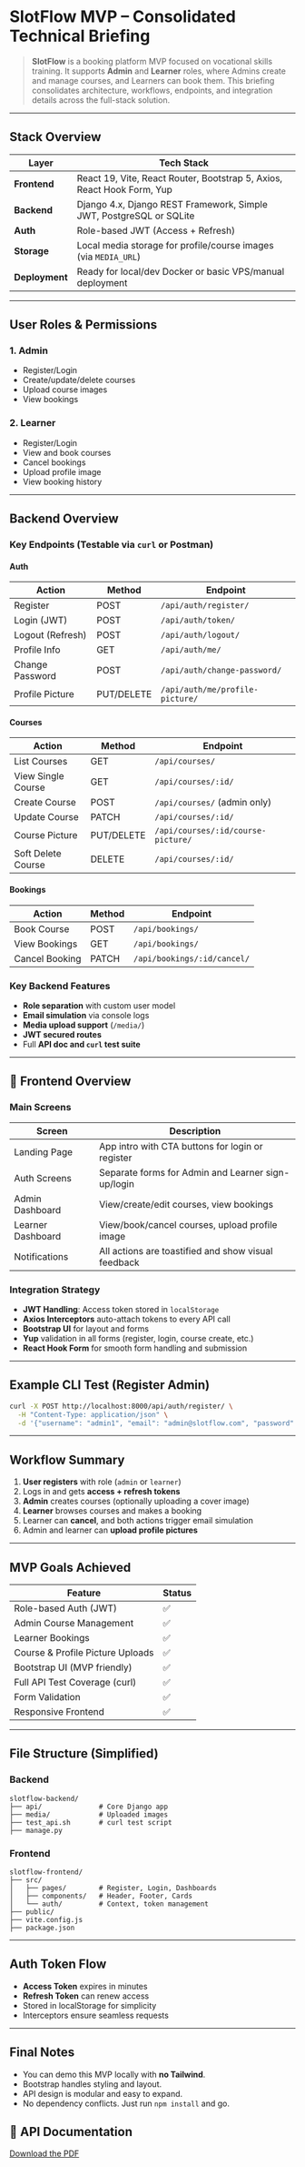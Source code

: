 
# SlotFlow MVP – Consolidated Technical Briefing

> **SlotFlow** is a booking platform MVP focused on vocational skills training. It supports **Admin** and **Learner** roles, where Admins create and manage courses, and Learners can book them. This briefing consolidates architecture, workflows, endpoints, and integration details across the full-stack solution.

---

## Stack Overview

| Layer          | Tech Stack                                                             |
| -------------- | ---------------------------------------------------------------------- |
| **Frontend**   | React 19, Vite, React Router, Bootstrap 5, Axios, React Hook Form, Yup |
| **Backend**    | Django 4.x, Django REST Framework, Simple JWT, PostgreSQL or SQLite    |
| **Auth**       | Role-based JWT (Access + Refresh)                                      |
| **Storage**    | Local media storage for profile/course images (via `MEDIA_URL`)        |
| **Deployment** | Ready for local/dev Docker or basic VPS/manual deployment              |

---

##  User Roles & Permissions

### 1. **Admin**

* Register/Login
* Create/update/delete courses
* Upload course images
* View bookings

### 2. **Learner**

* Register/Login
* View and book courses
* Cancel bookings
* Upload profile image
* View booking history

---

## Backend Overview

### Key Endpoints (Testable via `curl` or Postman)

#### Auth

| Action           | Method     | Endpoint                        |
| ---------------- | ---------- | ------------------------------- |
| Register         | POST       | `/api/auth/register/`           |
| Login (JWT)      | POST       | `/api/auth/token/`              |
| Logout (Refresh) | POST       | `/api/auth/logout/`             |
| Profile Info     | GET        | `/api/auth/me/`                 |
| Change Password  | POST       | `/api/auth/change-password/`    |
| Profile Picture  | PUT/DELETE | `/api/auth/me/profile-picture/` |

#### Courses

| Action             | Method     | Endpoint                           |
| ------------------ | ---------- | ---------------------------------- |
| List Courses       | GET        | `/api/courses/`                    |
| View Single Course | GET        | `/api/courses/:id/`                |
| Create Course      | POST       | `/api/courses/` (admin only)       |
| Update Course      | PATCH      | `/api/courses/:id/`                |
| Course Picture     | PUT/DELETE | `/api/courses/:id/course-picture/` |
| Soft Delete Course | DELETE     | `/api/courses/:id/`                |

#### Bookings

| Action         | Method | Endpoint                    |
| -------------- | ------ | --------------------------- |
| Book Course    | POST   | `/api/bookings/`            |
| View Bookings  | GET    | `/api/bookings/`            |
| Cancel Booking | PATCH  | `/api/bookings/:id/cancel/` |

### Key Backend Features

* **Role separation** with custom user model
* **Email simulation** via console logs
* **Media upload support** (`/media/`)
* **JWT secured routes**
* Full **API doc and `curl` test suite**

---

## 🎨 Frontend Overview

### Main Screens

| Screen            | Description                                         |
| ----------------- | --------------------------------------------------- |
| Landing Page      | App intro with CTA buttons for login or register    |
| Auth Screens      | Separate forms for Admin and Learner sign-up/login  |
| Admin Dashboard   | View/create/edit courses, view bookings             |
| Learner Dashboard | View/book/cancel courses, upload profile image      |
| Notifications     | All actions are toastified and show visual feedback |

### Integration Strategy

* **JWT Handling**: Access token stored in `localStorage`
* **Axios Interceptors** auto-attach tokens to every API call
* **Bootstrap UI** for layout and forms
* **Yup** validation in all forms (register, login, course create, etc.)
* **React Hook Form** for smooth form handling and submission

---

## Example CLI Test (Register Admin)

```bash
curl -X POST http://localhost:8000/api/auth/register/ \
  -H "Content-Type: application/json" \
  -d '{"username": "admin1", "email": "admin@slotflow.com", "password": "Admin@1234", "password2": "Admin@1234", "role": "admin"}'
```


---

## Workflow Summary

1. **User registers** with role (`admin` or `learner`)
2. Logs in and gets **access + refresh tokens**
3. **Admin** creates courses (optionally uploading a cover image)
4. **Learner** browses courses and makes a booking
5. Learner can **cancel**, and both actions trigger email simulation
6. Admin and learner can **upload profile pictures**

---

## MVP Goals Achieved

| Feature                          | Status |
| -------------------------------- | ------ |
| Role-based Auth (JWT)            | ✅      |
| Admin Course Management          | ✅      |
| Learner Bookings                 | ✅      |
| Course & Profile Picture Uploads | ✅      |
| Bootstrap UI (MVP friendly)      | ✅      |
| Full API Test Coverage (curl)    | ✅      |
| Form Validation                  | ✅      |
| Responsive Frontend              | ✅      |

---

## File Structure (Simplified)

### Backend

```
slotflow-backend/
├── api/              # Core Django app
├── media/            # Uploaded images
├── test_api.sh       # curl test script
├── manage.py
```

### Frontend

```
slotflow-frontend/
├── src/
│   ├── pages/        # Register, Login, Dashboards
│   ├── components/   # Header, Footer, Cards
│   └── auth/         # Context, token management
├── public/
├── vite.config.js
├── package.json
```

---

## Auth Token Flow

* **Access Token** expires in minutes
* **Refresh Token** can renew access
* Stored in localStorage for simplicity
* Interceptors ensure seamless requests

---

## Final Notes

* You can demo this MVP locally with **no Tailwind**.
* Bootstrap handles styling and layout.
* API design is modular and easy to expand.
* No dependency conflicts. Just run `npm install` and go.

## 📄 API Documentation

[Download the PDF](docs/SlotFlow_API_Documentation.pdf)

